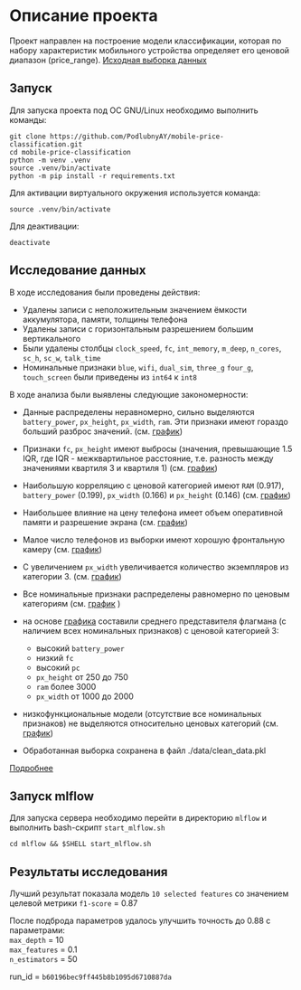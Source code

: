 # Описание проекта

Проект направлен на построение модели классификации, которая по набору характеристик мобильного устройства определяет его ценовой диапазон (price_range).
[Исходная выборка данных](https://www.kaggle.com/datasets/iabhishekofficial/mobile-price-classification/code)

## Запуск

Для запуска проекта под ОС GNU/Linux необходимо выполнить команды:

```shell
git clone https://github.com/PodlubnyAY/mobile-price-classification.git
cd mobile-price-classification
python -m venv .venv
source .venv/bin/activate
python -m pip install -r requirements.txt
```

Для активации виртуального окружения используется команда:

```shell
source .venv/bin/activate
```

Для деактивации:

```shell
deactivate
```

## Исследование данных

В ходе исследования были проведены действия:

- Удалены записи с неположительным значением ёмкости аккумулятора, памяти, толщины телефона
- Удалены записи с горизонтальным разрешением большим вертикального
- Были удалены столбцы ``clock_speed``, ``fc``, ``int_memory``, ``m_deep``, ``n_cores``, ``sc_h``, ``sc_w``, ``talk_time``
- Номинальные признаки `blue`, `wifi`, `dual_sim`, `three_g` `four_g`, `touch_screen` были приведены из `int64` к `int8`

В ходе анализа были выявлены следующие закономерности:

- Данные распределены неравномерно, сильно выделяются `battery_power`, `px_height`, `px_width`, `ram`. Эти признаки имеют гораздо больший разброс значений. (см. [график](./eda/numeric_features_boxplot.png))
- Признаки `fc`, `px_height` имеют выбросы (значения, превышающие 1.5 IQR, где IQR - межквартильное расстояние, т.е. разность между значениями квартиля 3 и квартиля 1) (см. [график](./eda/numeric_features_boxplot.png))

- Наибольшую корреляцию с ценовой категорией имеют `RAM` (0.917), `battery_power` (0.199), `px_width` (0.166) и `px_height` (0.146) (см. [график](./eda/correlation_thresholded.png))
- Наибольшее влияние на цену телефона имеет объем оперативной памяти и разрешение экрана (см. [график](./eda/correlation.png))

- Малое число телефонов из выборки имеют хорошую фронтальную камеру (см. [график](./eda/features_dist.png))
- С увеличением `px_width` увеличивается количество экземпляров из категории 3. (см. [график](./eda/features_dist.png))
- Все номинальные признаки распределены равномерно по ценовым категориям (см. [график](/eda/features_dist.png) )

- на основе [графика](./eda/features_dist.png) составили среднего представителя флагмана (с наличием всех номинальных признаков) с ценовой категорией 3:
  - высокий `battery_power`
  - низкий `fc`
  - высокий `pc`
  - `px_height` от 250 до 750
  - `ram` более 3000
  - `px_width` от 1000 до 2000

- низкофункциональные модели (отсутствие все номинальных признаков) не выделяются относительно ценовых категорий (см. [график](./eda/underline_dist.png))

- Обработанная выборка сохранена в файл ./data/clean_data.pkl

[Подробнее](./eda/eda.ipynb)

## Запуск mlflow

Для запуска сервера необходимо перейти в директорию `mlflow` и выполнить bash-скрипт `start_mlflow.sh`

```shell
cd mlflow && $SHELL start_mlflow.sh
```

## Результаты исследования

Лучший результат показала модель `10 selected features`
со значением целевой метрики `f1-score` = 0.87

После подброда параметров удалось улучшить точность до 0.88
с параметрами: \
`max_depth` = 10 \
`max_features` = 0.1 \
`n_estimators` = 50

run_id = `b60196bec9ff445b8b1095d6710887da`
